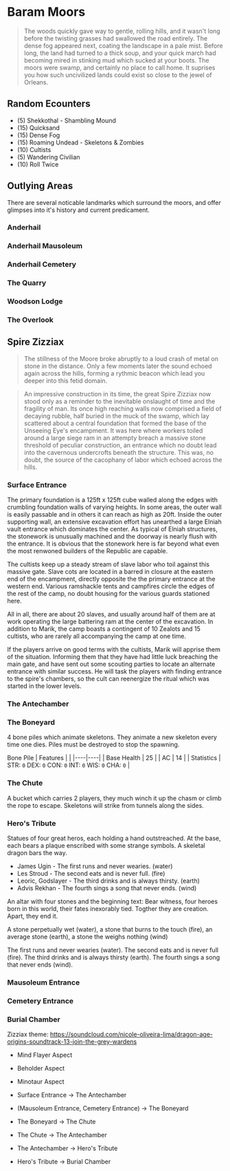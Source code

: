 # Baram Moors
> The woods quickly gave way to gentle, rolling hills, and it wasn't long before the twisting grasses had swallowed the road entirely. The dense fog appeared next, coating the landscape in a pale mist. Before long, the land had turned to a thick soup, and your quick march had becoming mired in stinking mud which sucked at your boots. The moors were swamp, and certainly no place to call home. It suprises you how such uncivilized lands could exist so close to the jewel of Orleans.

## Random Ecounters
* (5) Shekkothal - Shambling Mound
* (15) Quicksand
* (15) Dense Fog
* (15) Roaming Undead - Skeletons & Zombies
* (10) Cultists
* (5) Wandering Civilian
* (10) Roll Twice

## Outlying Areas

There are several noticable landmarks which surround the moors, and offer glimpses into it's history and current predicament.
### Anderhail

### Anderhail Mausoleum

### Anderhail Cemetery

### The Quarry

### Woodson Lodge

### The Overlook

## Spire Zizziax
> The stillness of the Moore broke abruptly to a loud crash of metal on stone in the distance. Only a few moments later the sound echoed again across the hills, forming a rythmic beacon which lead you deeper into this fetid domain.

> An impressive construction in its time, the great Spire Zizziax now stood only as a reminder to the inevitable onslaught of time and the fragility of man. Its once high reaching walls now comprised a field of decaying rubble, half buried in the muck of the swamp, which lay scattered about a central foundation that formed the base of the Unseeing Eye's encampment. It was here where workers toiled around a large siege ram in an attempty breach a massive stone threshold of peculiar construction, an entrance which no doubt lead into the cavernous undercrofts beneath the structure. This was, no doubt, the source of the cacophany of labor which echoed across the hills.

### Surface Entrance
The primary foundation is a 125ft x 125ft cube walled along the edges with crumbling foundation walls of varying heights. In some areas, the outer wall is easily passable and in others it can reach as high as 20ft. Inside the outer supporting wall, an extensive excavation effort has unearthed a large Elniah vault entrance which dominates the center. As typical of Elniah structures, the stonework is unusually machined and the doorway is nearly flush with the entrance. It is obvious that the stonework here is far beyond what even the most renwoned builders of the Republic are capable.

The cultists keep up a steady stream of slave labor who toil against this massive gate. Slave cots are located in a barred in closure at the eastern end of the encampment, directly opposite the the primary entrance at the western end. Various ramshackle tents and campfires circle the edges of the rest of the camp, no doubt housing for the various guards stationed here.

All in all, there are about 20 slaves, and usually around half of them are at work operating the large battering ram at the center of the excavation. In addition to Marik, the camp boasts a contingent of 10 Zealots and 15 cultists, who are rarely all accompanying the camp at one time.

If the players arrive on good terms with the cultists, Marik will apprise them of the situation. Informing them that they have had little luck breaching the main gate, and have sent out some scouting parties to locate an alternate entrance with similar success. He will task the players with finding entrance to the spire's chambers, so the cult can reenergize the ritual which was started in the lower levels.

### The Antechamber

### The Boneyard
4 bone piles which animate skeletons. They animate a new skeleton every time one dies. Piles must be destroyed to stop the spawning.

Bone Pile
| Features | |
|----|----|
| Base Health | 25 |
| AC | 14 |
| Statistics | STR: `0` DEX: `0` CON: `0` INT: `0` WIS: `0` CHA: `0` |

### The Chute
A bucket which carries 2 players, they much winch it up the chasm or climb the rope to escape. Skeletons will strike from tunnels along the sides.

### Hero's Tribute
Statues of four great heros, each holding a hand outstreached. At the base, each bears a plaque enscribed with some strange symbols.
A skeletal dragon bars the way.

* James Ugin - The first runs and never wearies. (water)
* Les Stroud - The second eats and is never full. (fire)
* Leoric, Godslayer - The third drinks and is always thirsty. (earth)
* Advis Rekhan - The fourth sings a song that never ends. (wind)

An altar with four stones and the beginning text: Bear witness, four heroes born in this world, their fates inexorably tied. Togther they are creation. Apart, they end it.

A stone perpetually wet (water), a stone that burns to the touch (fire), an average stone (earth), a stone the weighs nothing (wind)

The first runs and never wearies (water). 
The second eats and is never full (fire). 
The third drinks and is always thirsty (earth). 
The fourth sings a song that never ends (wind).

### Mausoleum Entrance

### Cemetery Entrance

### Burial Chamber
Zizziax theme: https://soundcloud.com/nicole-oliveira-lima/dragon-age-origins-soundtrack-13-join-the-grey-wardens

* Mind Flayer Aspect
* Beholder Aspect
* Minotaur Aspect

* Surface Entrance -> The Antechamber
* (Mausoleum Entrance, Cemetery Entrance) -> The Boneyard
* The Boneyard -> The Chute
* The Chute -> The Antechamber
* The Antechamber -> Hero's Tribute
* Hero's Tribute -> Burial Chamber